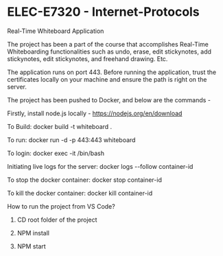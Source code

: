 # ELEC-E7320 - Internet-Protocols
Real-Time Whiteboard Application

The project has been a part of the course that accomplishes Real-Time Whiteboarding functionalities such as undo, erase, edit stickynotes, add stickynotes, edit stickynotes, and freehand drawing. Etc. 

The application runs on port 443. Before running the application, trust the certificates locally on your machine and ensure the path is right on the server. 

The project has been pushed to Docker, and below are the commands - 

Firstly, install node.js locally - https://nodejs.org/en/download

To Build:
docker build -t whiteboard . 

To run:
docker run -d -p 443:443 whiteboard   

To login:
docker exec -it <container id> /bin/bash

Initiating live logs for the server:
docker logs --follow container-id

To stop the docker container:
docker stop container-id

To kill the docker container:
docker kill container-id

How to run the project from VS Code? 

1. CD root folder of the project

2. NPM install

3. NPM start
